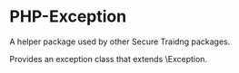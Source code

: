 # PHP-Exception

A helper package used by other Secure Traidng packages.

Provides an exception class that extends \Exception.
